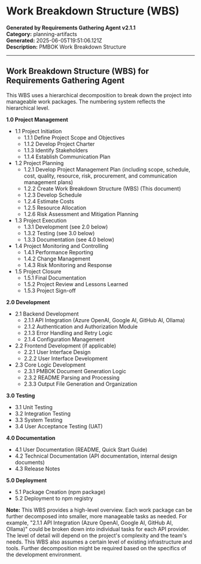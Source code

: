 # Work Breakdown Structure (WBS)

**Generated by Requirements Gathering Agent v2.1.1**  
**Category:** planning-artifacts  
**Generated:** 2025-06-05T19:51:06.121Z  
**Description:** PMBOK Work Breakdown Structure

---

## Work Breakdown Structure (WBS) for Requirements Gathering Agent

This WBS uses a hierarchical decomposition to break down the project into manageable work packages.  The numbering system reflects the hierarchical level.

**1.0 Project Management**

* 1.1 Project Initiation
    * 1.1.1 Define Project Scope and Objectives
    * 1.1.2 Develop Project Charter
    * 1.1.3 Identify Stakeholders
    * 1.1.4 Establish Communication Plan
* 1.2 Project Planning
    * 1.2.1 Develop Project Management Plan (including scope, schedule, cost, quality, resource, risk, procurement, and communication management plans)
    * 1.2.2 Create Work Breakdown Structure (WBS) (This document)
    * 1.2.3 Develop Schedule
    * 1.2.4 Estimate Costs
    * 1.2.5 Resource Allocation
    * 1.2.6 Risk Assessment and Mitigation Planning
* 1.3 Project Execution
    * 1.3.1 Development (see 2.0 below)
    * 1.3.2 Testing (see 3.0 below)
    * 1.3.3 Documentation (see 4.0 below)
* 1.4 Project Monitoring and Controlling
    * 1.4.1 Performance Reporting
    * 1.4.2 Change Management
    * 1.4.3 Risk Monitoring and Response
* 1.5 Project Closure
    * 1.5.1 Final Documentation
    * 1.5.2 Project Review and Lessons Learned
    * 1.5.3 Project Sign-off


**2.0 Development**

* 2.1 Backend Development
    * 2.1.1 API Integration (Azure OpenAI, Google AI, GitHub AI, Ollama)
    * 2.1.2 Authentication and Authorization Module
    * 2.1.3 Error Handling and Retry Logic
    * 2.1.4 Configuration Management
* 2.2 Frontend Development (if applicable)
    * 2.2.1 User Interface Design
    * 2.2.2 User Interface Development
* 2.3 Core Logic Development
    * 2.3.1 PMBOK Document Generation Logic
    * 2.3.2 README Parsing and Processing
    * 2.3.3 Output File Generation and Organization


**3.0 Testing**

* 3.1 Unit Testing
* 3.2 Integration Testing
* 3.3 System Testing
* 3.4 User Acceptance Testing (UAT)


**4.0 Documentation**

* 4.1 User Documentation (README, Quick Start Guide)
* 4.2 Technical Documentation (API documentation, internal design documents)
* 4.3 Release Notes


**5.0 Deployment**

* 5.1 Package Creation (npm package)
* 5.2 Deployment to npm registry


**Note:**  This WBS provides a high-level overview. Each work package can be further decomposed into smaller, more manageable tasks as needed.  For example, "2.1.1 API Integration (Azure OpenAI, Google AI, GitHub AI, Ollama)" could be broken down into individual tasks for each API provider.  The level of detail will depend on the project's complexity and the team's needs.  This WBS also assumes a certain level of existing infrastructure and tools.  Further decomposition might be required based on the specifics of the development environment.
